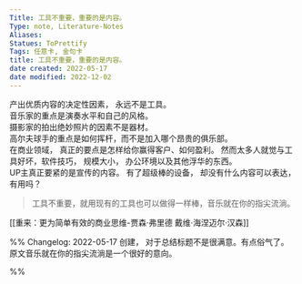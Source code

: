 ```yaml
---
Title: 工具不重要，重要的是内容。 
Type: note, Literature-Notes 
Aliases: 
Statues: ToPrettify 
Tags: 任意卡, 金句卡
title: 工具不重要，重要的是内容。
date created: 2022-05-17
date modified: 2022-12-02
---
```


产出优质内容的决定性因素， 永远不是工具。  
音乐家的重点是演奏水平和自己的风格。  
摄影家的拍出绝妙照片的因素不是器材。  
高尔夫球手的重点是如何挥杆，而不是加入哪个昂贵的俱乐部。  
在商业领域， 真正的要点是怎样给你赢得客户、如何盈利。 然而太多人就觉与工具好坏，软件技巧， 规模大小， 办公环境以及其他浮华的东西。  
UP主真正要紧的是宣传的内容。 有了超级棒的设备， 却没有什么内容可以表达，有用吗？

> 工具不重要，就用现有的工具也可以做得一样棒，音乐就在你的指尖流淌。

[[重来：更为简单有效的商业思维-贾森·弗里德 戴维·海涅迈尔·汉森]]

%%
Changelog:
2022-05-17 创建， 对于总结标题不是很满意。有点俗气了。 原文音乐就在你的指尖流淌是一个很好的意向。

%%
